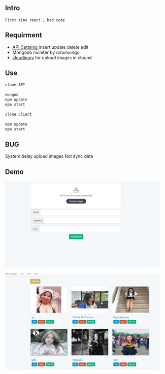 
## Intro
    First time react , bad code

## Requirment
- [ API Cattalog ](https://github.com/NantipatSoftEn/Back-End.Cattalog) insert update delete edit
- Mongodb moniter by robomongo
- [cloudinary](https://cloudinary.com/) for upload images in clound

## Use
```
clone API

mongod
npm update
npm start

clone Client

npm update
npm start
```

## BUG
 System delay upload images  Not sync data  

 ## Demo
 ![Alt text](/images/1.png)
 
 ![Alt text](/images/2.png)
